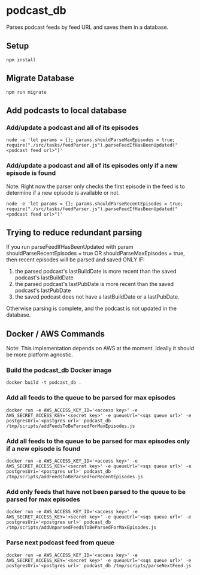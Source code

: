 # podcast_db

Parses podcast feeds by feed URL and saves them in a database.

## Setup

`npm install`

## Migrate Database

`npm run migrate`

## Add podcasts to local database

### Add/update a podcast and all of its episodes

```
node -e 'let params = {}; params.shouldParseMaxEpisodes = true; require("./src/tasks/feedParser.js").parseFeedIfHasBeenUpdated("<podcast feed url>")'
```

### Add/update a podcast and all of its episodes only if a new episode is found

Note: Right now the parser only checks the first episode in the feed is to determine if a new episode is available or not.

```
node -e 'let params = {}; params.shouldParseRecentEpisodes = true; require("./src/tasks/feedParser.js").parseFeedIfHasBeenUpdated("<podcast feed url>")'
```

## Trying to reduce redundant parsing

If you run parseFeedIfHasBeenUpdated with param shouldParseRecentEpisodes = true OR shouldParseMaxEpisodes = true, then recent episodes will be parsed and saved ONLY IF:

1) the parsed podcast's lastBuildDate is more recent than the saved podcast's lastBuildDate
2) the parsed podcast's lastPubDate is more recent than the saved podcast's lastPubDate
3) the saved podcast does not have a lastBuildDate or a lastPubDate.

Otherwise parsing is complete, and the podcast is not updated in the database.

## Docker / AWS Commands

Note: This implementation depends on AWS at the moment. Ideally it should be more platform agnostic.

### Build the podcast_db Docker image

```
docker build -t podcast_db .
```

### Add all feeds to the queue to be parsed for max episodes

```
docker run -e AWS_ACCESS_KEY_ID='<access key>' -e AWS_SECRET_ACCESS_KEY='<secret key>' -e queueUrl='<sqs queue url>' -e postgresUri='<postgres url>' podcast_db /tmp/scripts/addFeedsToBeParsedForMaxEpisodes.js
```

### Add all feeds to the queue to be parsed for max episodes only if a new episode is found

```
docker run -e AWS_ACCESS_KEY_ID='<access key>' -e AWS_SECRET_ACCESS_KEY='<secret key>' -e queueUrl='<sqs queue url>' -e postgresUri='<postgres url>' podcast_db /tmp/scripts/addFeedsToBeParsedForRecentEpisodes.js
```

### Add only feeds that have not been parsed to the queue to be parsed for max episodes

```
docker run -e AWS_ACCESS_KEY_ID='<access key>' -e AWS_SECRET_ACCESS_KEY='<secret key>' -e queueUrl='<sqs queue url>' -e postgresUri='<postgres url>' podcast_db /tmp/scripts/addUnparsedFeedsToBeParsedForMaxEpisodes.js
```

### Parse next podcast feed from queue

```
docker run -e AWS_ACCESS_KEY_ID='<access key>' -e AWS_SECRET_ACCESS_KEY='<secret key>' -e queueUrl='<sqs queue url>' -e postgresUri='<postgres url>' podcast_db /tmp/scripts/parseNextFeed.js
```
